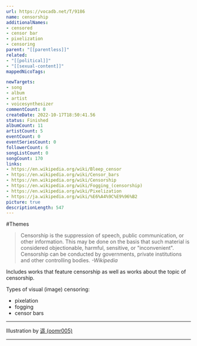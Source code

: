 ```yaml
---
url: https://vocadb.net/T/9186
name: censorship
additionalNames: 
- censored
- censor bar
- pixelization
- censoring
parent: "[[parentless]]"
related:
- "[[political]]"
- "[[sexual-content]]"
mappedNicoTags:

newTargets:
- song
- album
- artist
- voicesynthesizer
commentCount: 0
createDate: 2022-10-17T18:50:41.56
status: Finished
albumCount: 11
artistCount: 5
eventCount: 0
eventSeriesCount: 0
followerCount: 6
songListCount: 0
songCount: 170
links: 
- https://en.wikipedia.org/wiki/Bleep_censor
- https://en.wikipedia.org/wiki/Censor_bars
- https://en.wikipedia.org/wiki/Censorship
- https://en.wikipedia.org/wiki/Fogging_(censorship)
- https://en.wikipedia.org/wiki/Pixelization
- https://ja.wikipedia.org/wiki/%E6%A4%9C%E9%96%B2
picture: true
descriptionLength: 547
---
```


#Themes

>Censorship is the suppression of speech, public communication, or other information.
This may be done on the basis that such material is considered objectionable, harmful, sensitive, or "inconvenient".
Censorship can be conducted by governments, private institutions and other controlling bodies.
*-Wikipedia*

Includes works that feature censorship as well as works about the topic of censorship.

Types of visual (image) censoring:
- pixelation
- fogging
- censor bars

___

Illustration by [遥 (oomr005)](https://www.pixiv.net/en/users/1131038)

---

